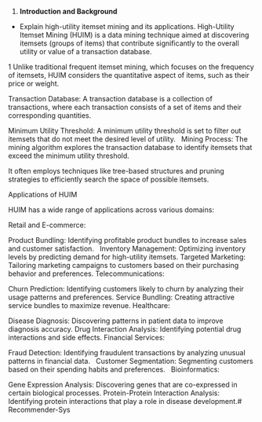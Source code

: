 1. **Introduction and Background** 
  - Explain high-utility itemset mining and its applications.
  High-Utility Itemset Mining (HUIM) is a data mining technique aimed at discovering itemsets (groups of items) that contribute significantly to the overall utility or value of a transaction database.

 1  Unlike traditional frequent itemset mining, which focuses on the frequency of itemsets, HUIM considers the quantitative aspect of items, such as their price or weight.

 Transaction Database: A transaction database is a collection of transactions, where each transaction consists of a set of items and their corresponding quantities.

 Minimum Utility Threshold: A minimum utility threshold is set to filter out itemsets that do not meet the desired level of utility.   
Mining Process: The mining algorithm explores the transaction database to identify itemsets that exceed the minimum utility threshold.

 It often employs techniques like tree-based structures and pruning strategies to efficiently search the space of possible itemsets.

 Applications of HUIM

 HUIM has a wide range of applications across various domains:   

Retail and E-commerce:

Product Bundling: Identifying profitable product bundles to increase sales and customer satisfaction.   
Inventory Management: Optimizing inventory levels by predicting demand for high-utility itemsets.
Targeted Marketing: Tailoring marketing campaigns to customers based on their purchasing behavior and preferences.
Telecommunications:

Churn Prediction: Identifying customers likely to churn by analyzing their usage patterns and preferences.
Service Bundling: Creating attractive service bundles to maximize revenue.
Healthcare:

Disease Diagnosis: Discovering patterns in patient data to improve diagnosis accuracy.
Drug Interaction Analysis: Identifying potential drug interactions and side effects.
Financial Services:

Fraud Detection: Identifying fraudulent transactions by analyzing unusual patterns in financial data.   
Customer Segmentation: Segmenting customers based on their spending habits and preferences.   
Bioinformatics:

Gene Expression Analysis: Discovering genes that are co-expressed in certain biological processes.
Protein-Protein Interaction Analysis: Identifying protein interactions that play a role in disease development.#   R e c o m m e n d e r - S y s  
 